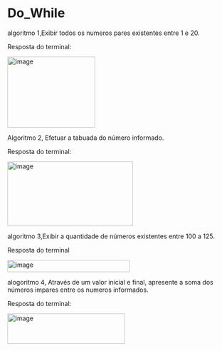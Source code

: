 # Do_While

algoritmo 1,Exibir todos os numeros pares existentes entre 1 e 20.

Resposta do terminal:

<img width="197" height="159" alt="image" src="https://github.com/user-attachments/assets/5d510a7d-a0f4-4a25-b205-c44a9816917a" />

Algoritmo 2, Efetuar a tabuada do número informado.

Resposta do terminal:

<img width="282" height="145" alt="image" src="https://github.com/user-attachments/assets/fbbb221c-328e-4678-b6ae-2b3590c6f148" />

algoritmo 3,Exibir a quantidade de números existentes entre 100 a 125.

Resposta do terminal

<img width="275" height="27" alt="image" src="https://github.com/user-attachments/assets/40d232e7-9139-4df8-afb0-4fb438135430" />

alogoritmo 4, Através de um valor inicial e final, apresente a soma dos números impares entre os numeros informados.

Resposta do terminal:

<img width="264" height="68" alt="image" src="https://github.com/user-attachments/assets/e6da0c5d-1ec7-44d1-b7e6-72cd2c3fdb7d" />


